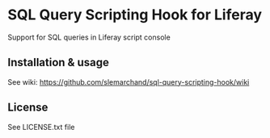 SQL Query Scripting Hook for Liferay
====================================

Support for SQL queries in Liferay script console 

Installation & usage
--------------------

See wiki: https://github.com/slemarchand/sql-query-scripting-hook/wiki


License
-------

See LICENSE.txt file
